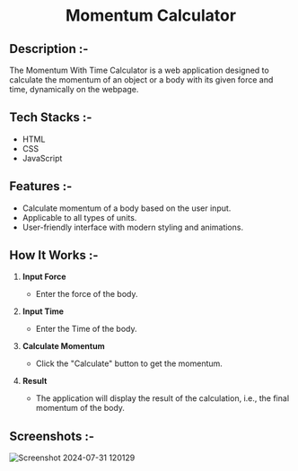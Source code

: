# <p align="center">Momentum Calculator</p>

## Description :-

The Momentum With Time Calculator is a web application designed to calculate the momentum of an object or a body with its given force and time,  dynamically on the webpage.

## Tech Stacks :-

- HTML
- CSS
- JavaScript

## Features :-

- Calculate momentum of a body based on the user input.
- Applicable to all types of units. 
- User-friendly interface with modern styling and animations.

## How It Works :-

1. **Input Force**
   - Enter the force of the body.

2. **Input Time**
   - Enter the Time of the body.

3. **Calculate Momentum**
   - Click the "Calculate" button to get the momentum.

4. **Result**
   - The application will display the result of the calculation, i.e., the final momentum of the body.

## Screenshots :-

![Screenshot 2024-07-31 120129](https://github.com/user-attachments/assets/0f578db5-c877-487b-92c1-51a088ce3e02)

